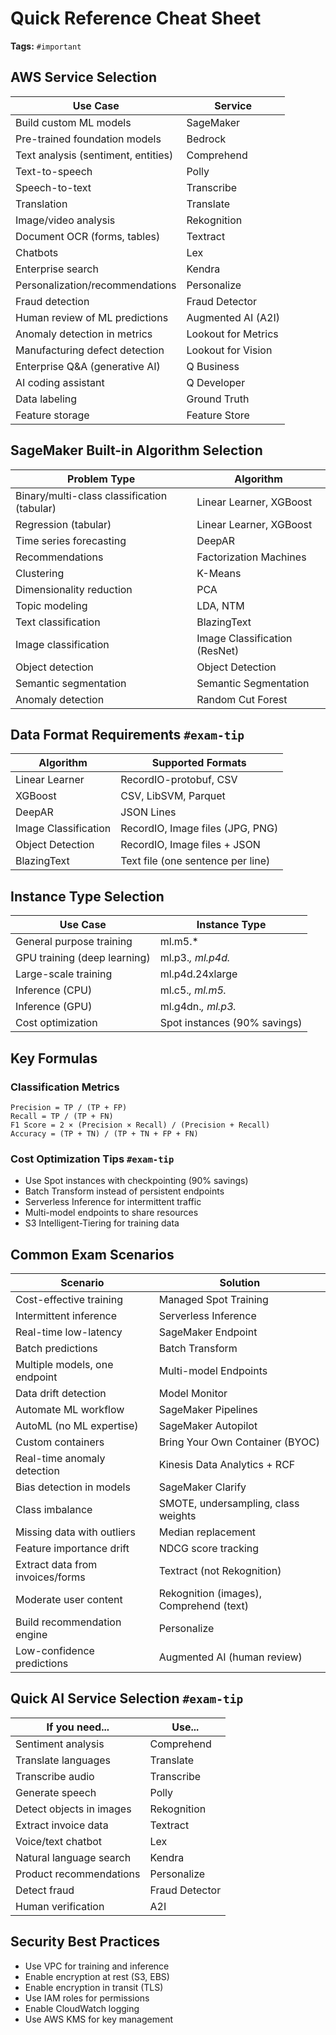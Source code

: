 # Quick Reference Cheat Sheet

**Tags:** `#important`

## AWS Service Selection

| Use Case | Service |
|----------|---------|
| Build custom ML models | SageMaker |
| Pre-trained foundation models | Bedrock |
| Text analysis (sentiment, entities) | Comprehend |
| Text-to-speech | Polly |
| Speech-to-text | Transcribe |
| Translation | Translate |
| Image/video analysis | Rekognition |
| Document OCR (forms, tables) | Textract |
| Chatbots | Lex |
| Enterprise search | Kendra |
| Personalization/recommendations | Personalize |
| Fraud detection | Fraud Detector |
| Human review of ML predictions | Augmented AI (A2I) |
| Anomaly detection in metrics | Lookout for Metrics |
| Manufacturing defect detection | Lookout for Vision |
| Enterprise Q&A (generative AI) | Q Business |
| AI coding assistant | Q Developer |
| Data labeling | Ground Truth |
| Feature storage | Feature Store |

## SageMaker Built-in Algorithm Selection

| Problem Type | Algorithm |
|--------------|-----------|
| Binary/multi-class classification (tabular) | Linear Learner, XGBoost |
| Regression (tabular) | Linear Learner, XGBoost |
| Time series forecasting | DeepAR |
| Recommendations | Factorization Machines |
| Clustering | K-Means |
| Dimensionality reduction | PCA |
| Topic modeling | LDA, NTM |
| Text classification | BlazingText |
| Image classification | Image Classification (ResNet) |
| Object detection | Object Detection |
| Semantic segmentation | Semantic Segmentation |
| Anomaly detection | Random Cut Forest |

## Data Format Requirements `#exam-tip`

| Algorithm | Supported Formats |
|-----------|-------------------|
| Linear Learner | RecordIO-protobuf, CSV |
| XGBoost | CSV, LibSVM, Parquet |
| DeepAR | JSON Lines |
| Image Classification | RecordIO, Image files (JPG, PNG) |
| Object Detection | RecordIO, Image files + JSON |
| BlazingText | Text file (one sentence per line) |

## Instance Type Selection

| Use Case | Instance Type |
|----------|---------------|
| General purpose training | ml.m5.* |
| GPU training (deep learning) | ml.p3.*, ml.p4d.* |
| Large-scale training | ml.p4d.24xlarge |
| Inference (CPU) | ml.c5.*, ml.m5.* |
| Inference (GPU) | ml.g4dn.*, ml.p3.* |
| Cost optimization | Spot instances (90% savings) |

## Key Formulas

### Classification Metrics
```
Precision = TP / (TP + FP)
Recall = TP / (TP + FN)
F1 Score = 2 × (Precision × Recall) / (Precision + Recall)
Accuracy = (TP + TN) / (TP + TN + FP + FN)
```

### Cost Optimization Tips `#exam-tip`
- Use Spot instances with checkpointing (90% savings)
- Batch Transform instead of persistent endpoints
- Serverless Inference for intermittent traffic
- Multi-model endpoints to share resources
- S3 Intelligent-Tiering for training data

## Common Exam Scenarios

| Scenario | Solution |
|----------|----------|
| Cost-effective training | Managed Spot Training |
| Intermittent inference | Serverless Inference |
| Real-time low-latency | SageMaker Endpoint |
| Batch predictions | Batch Transform |
| Multiple models, one endpoint | Multi-model Endpoints |
| Data drift detection | Model Monitor |
| Automate ML workflow | SageMaker Pipelines |
| AutoML (no ML expertise) | SageMaker Autopilot |
| Custom containers | Bring Your Own Container (BYOC) |
| Real-time anomaly detection | Kinesis Data Analytics + RCF |
| Bias detection in models | SageMaker Clarify |
| Class imbalance | SMOTE, undersampling, class weights |
| Missing data with outliers | Median replacement |
| Feature importance drift | NDCG score tracking |
| Extract data from invoices/forms | Textract (not Rekognition) |
| Moderate user content | Rekognition (images), Comprehend (text) |
| Build recommendation engine | Personalize |
| Low-confidence predictions | Augmented AI (human review) |

## Quick AI Service Selection `#exam-tip`

| If you need... | Use... |
|----------------|--------|
| Sentiment analysis | Comprehend |
| Translate languages | Translate |
| Transcribe audio | Transcribe |
| Generate speech | Polly |
| Detect objects in images | Rekognition |
| Extract invoice data | Textract |
| Voice/text chatbot | Lex |
| Natural language search | Kendra |
| Product recommendations | Personalize |
| Detect fraud | Fraud Detector |
| Human verification | A2I |

## Security Best Practices
- Use VPC for training and inference
- Enable encryption at rest (S3, EBS)
- Enable encryption in transit (TLS)
- Use IAM roles for permissions
- Enable CloudWatch logging
- Use AWS KMS for key management
